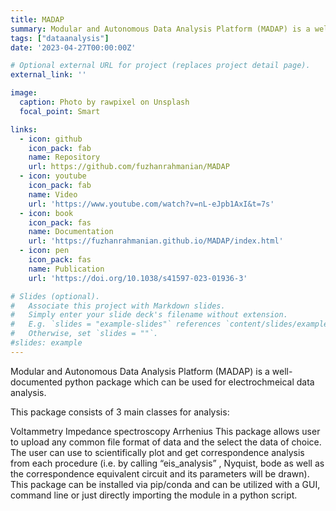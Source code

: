 ```yaml
---
title: MADAP
summary: Modular and Autonomous Data Analysis Platform (MADAP) is a well-documented python package which can be used for electrochmeical data analysis.
tags: ["dataanalysis"]
date: '2023-04-27T00:00:00Z'

# Optional external URL for project (replaces project detail page).
external_link: ''

image:
  caption: Photo by rawpixel on Unsplash
  focal_point: Smart

links:
  - icon: github
    icon_pack: fab
    name: Repository
    url: https://github.com/fuzhanrahmanian/MADAP
  - icon: youtube
    icon_pack: fab
    name: Video
    url: 'https://www.youtube.com/watch?v=nL-eJpb1AxI&t=7s'
  - icon: book
    icon_pack: fas
    name: Documentation
    url: 'https://fuzhanrahmanian.github.io/MADAP/index.html'
  - icon: pen
    icon_pack: fas
    name: Publication
    url: 'https://doi.org/10.1038/s41597-023-01936-3'

# Slides (optional).
#   Associate this project with Markdown slides.
#   Simply enter your slide deck's filename without extension.
#   E.g. `slides = "example-slides"` references `content/slides/example-slides.md`.
#   Otherwise, set `slides = ""`.
#slides: example
---
```


Modular and Autonomous Data Analysis Platform (MADAP) is a well-documented python package which can be used for electrochmeical data analysis.

This package consists of 3 main classes for analysis:

Voltammetry
Impedance spectroscopy
Arrhenius
This package allows user to upload any common file format of data and the select the data of choice. The user can use to scientifically plot and get correspondence analysis from each procedure (i.e. by calling “eis_analysis” , Nyquist, bode as well as the correspondence equivalent circuit and its parameters will be drawn). This package can be installed via pip/conda and can be utilized with a GUI, command line or just directly importing the module in a python script.

